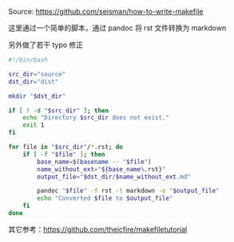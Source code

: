 Source: <https://github.com/seisman/how-to-write-makefile>

这里通过一个简单的脚本，通过 pandoc 将 rst 文件转换为 markdown

另外做了若干 typo 修正

```bash
#!/bin/bash

src_dir="source"
dst_dir="dist"

mkdir "$dst_dir"

if [ ! -d "$src_dir" ]; then
    echo "Directory $src_dir does not exist."
    exit 1
fi

for file in "$src_dir"/*.rst; do
    if [ -f "$file" ]; then
        base_name=$(basename -- "$file")
        name_without_ext="${base_name%.rst}"
        output_file="$dst_dir/$name_without_ext.md"

        pandoc "$file" -f rst -t markdown -o "$output_file"
        echo "Converted $file to $output_file"
    fi
done
```

其它参考：<https://github.com/theicfire/makefiletutorial>
